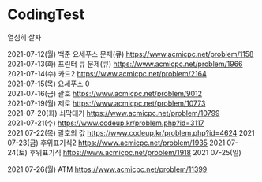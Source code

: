 # CodingTest

열심히 살자


 2021-07-12(월) 백준 요세푸스 문제(큐) https://www.acmicpc.net/problem/1158  
 2021-07-13(화) 프린터 큐 문제(큐) https://www.acmicpc.net/problem/1966  
 2021-07-14(수) 카드2 https://www.acmicpc.net/problem/2164  
 2021-07-15(목) 요세푸스 0   
 2021-07-16(금) 괄호 https://www.acmicpc.net/problem/9012  
 2021-07-19(월) 제로 https://www.acmicpc.net/problem/10773  
 2021-07-20(화) 쇠막대기 https://www.acmicpc.net/problem/10799  
 2021-07-21(수) https://www.codeup.kr/problem.php?id=3117   
 2021 07-22(목) 괄호의 값 https://www.codeup.kr/problem.php?id=4624
 2021 07-23(금) 후위표기식2 https://www.acmicpc.net/problem/1935
 2021 07-24(토) 후위표기식 https://www.acmicpc.net/problem/1918
 2021 07-25(일) 

 2021 07-26(월) ATM https://www.acmicpc.net/problem/11399